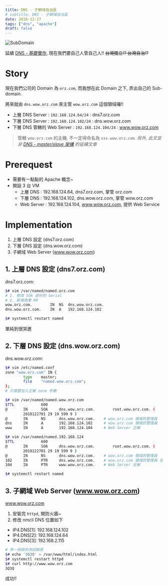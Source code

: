 ```yaml
---
title: DNS - 子網域自治區
# subtitle: DNS - 子網域自治區
date: 2018-12-27
tags: ["dns", "apache"]
draft: false
---
```


![SubDomain](/images/2018/12/sub-domain.png)

延續 [DNS - 基礎實作](/post/2018-12-25-dns_basic), 現在我們要自己人管自己人!!  ~~台灣獨立!? 台灣自治!?~~

<!--more-->

# Story

現在我們公司的 Domain 為 `orz.com`, 而我想在此 Domain 之下, 弄出自己的 Sub-domain.

將來就由 `dns.wow.orz.com` 來主管 `wow.orz.com` 這個領域囉!!

- 上層 DNS Server : `192.168.124.64/24` : dns7.orz.com
- 下層 DNS Server : `192.168.124.102/24` : dns.wow.orz.com
- 下層 DNS 管轄的 Web Server : `192.168.124.104/24` : www.wow.orz.com

> 管轄 `wow.orz.com` 的主機, 不一定得命名為 `xxx.wow.orz.com`*. 另外, 此文並非 [DNS - master/slave 架構](/post/2018-12-26-dns_master-slave) 的延續文章*

# Prerequest

- 需要有一點點的 Apache 概念~
- 開設 3 台 VM
    - 上層 DNS : 192.168.124.64, dns7.orz.com, 掌管 orz.com
    - 下層 DNS : 192.168.124.102, dns.wow.orz.com, 掌管 wow.orz.com
    - Web Server : 192.168.124.104, www.wow.orz.com, 提供 Web Service


# Implementation

1. 上層 DNS 設定 (dns7.orz.com)
2. 下層 DNS 設定 (dns.wow.orz.com)
3. 子網域 Web Server (www.wow.orz.com)


## 1. 上層 DNS 設定 (dns7.orz.com)

dns7.orz.com:

```sh
$# vim /var/named/named.orz.com
# 1. 修改 SOA 部份的 Serial
# 2. 新增兩筆 RR
wow.orz.com.        IN  NS  dns.wow.orz.com.
dns.wow.orz.com.    IN  A   192.168.124.102

$# systemctl restart named
```

單純到很哭邀


## 2. 下層 DNS 設定 (dns.wow.orz.com)

dns.wow.orz.com:

```sh
$# vim /etc/named.conf
zone "wow.orz.com" IN {
        type    master;
        file    "named.wow.orz.com";
};
# 只需要加入正解 zone 參數

$# vim /var/named/named.wow.orz.com
$TTL            600
@       IN      SOA     dns.wow.orz.com.        root.wow.orz.com. (
        2018122701 29 19 599 9 )
@       IN      NS      dns.wow.orz.com.    # wow.orz.com 領域的管理員
dns     IN      A       192.168.124.102     # wow.orz.com 領域的管理員
www     IN      A       192.168.124.104     # Web Server 正解

$# vim /var/named/named.192.168.124
$TTL            600
@       IN      SOA     dns.wow.orz.com.        root.wow.orz.com. (
        2018122701 29 19 599 9 )
@       IN      NS      dns.wow.orz.com.    # wow.orz.com 領域的管理員
102     IN      PTR     dns.wow.orz.com.    # wow.orz.com 領域的管理員 反解
104     IN      PTR     www.wow.orz.com.    # Web Server 反解

$# systemctl restart named
```

## 3. 子網域 Web Server (www.wow.orz.com)

www.wow.orz.com

1. 安裝完 `httpd`, 開防火牆~
2. 修改 nmcli DNS 位置如下
- IP4.DNS[1]:     192.168.124.102
- IP4.DNS[2]:     192.168.124.64
- IP4.DNS[3]:     192.168.2.115

```sh
# 弄一個假的測試網頁
$# echo '3Q3Q' > /var/www/html/index.html
$# systemctl restart httpd
$# curl http://www.wow.orz.com
3Q3Q
```

成功!!
